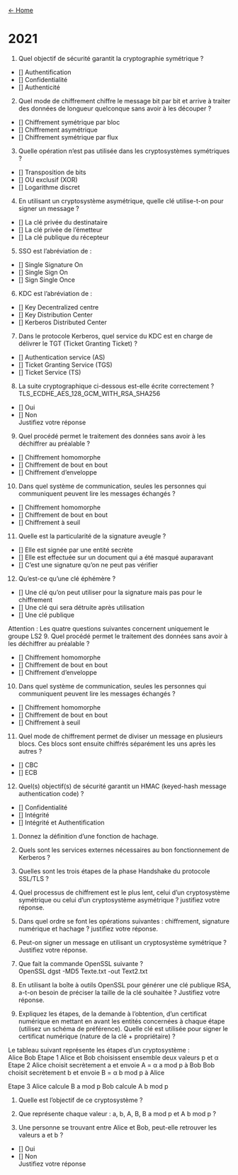 [← Home](../README.md)    

# 2021

1. Quel objectif de sécurité garantit la cryptographie symétrique ?  
- [] Authentification 
- [] Confidentialité 
- [] Authenticité 
 
2. Quel mode de chiffrement chiffre le message bit par bit et arrive à traiter des données de longueur quelconque 
sans avoir à les découper ?   
- [] Chiffrement symétrique par bloc 
- [] Chiffrement asymétrique 
- [] Chiffrement symétrique par flux 
 
3. Quelle opération n’est pas utilisée dans les cryptosystèmes symétriques ?  
- [] Transposition de bits 
- [] OU exclusif (XOR)  
- [] Logarithme discret 
 
4. En utilisant un cryptosystème asymétrique, quelle clé utilise-t-on pour signer un message ?  
- [] La clé privée du destinataire   
- [] La clé privée de l’émetteur  
- [] La clé publique du récepteur  
 
5. SSO est l’abréviation de : 
- [] Single Signature On  
- [] Single Sign On 
- [] Sign Single Once  
 
6. KDC est l’abréviation de : 
- [] Key Decentralized centre  
- [] Key Distribution Center 
- [] Kerberos Distributed Center   
 
7. Dans le protocole Kerberos, quel service du KDC est en charge de délivrer le TGT (Ticket Granting Ticket) ?    
- [] Authentication service (AS) 
- [] Ticket Granting Service (TGS) 
- [] Ticket Service (TS) 
 
8. La suite cryptographique ci-dessous est-elle écrite correctement ? 
TLS_ECDHE_AES_128_GCM_WITH_RSA_SHA256 
- [] Oui 
- [] Non  
Justifiez votre réponse   
 
9. Quel procédé permet le traitement des données sans avoir à les déchiffrer au préalable ?  
- [] Chiffrement homomorphe  
- [] Chiffrement de bout en bout  
- [] Chiffrement d’enveloppe 
 
10. Dans quel système de communication, seules les personnes qui communiquent peuvent lire les messages 
échangés ?  
- [] Chiffrement homomorphe  
- [] Chiffrement de bout en bout 
- [] Chiffrement à seuil  
 
11. Quelle est la particularité de la signature aveugle ?   
- [] Elle est signée par une entité secrète 
- [] Elle est effectuée sur un document qui a été masqué auparavant 
- [] C’est une signature qu’on ne peut pas vérifier  
 
12. Qu’est-ce qu’une clé éphémère ?    
- [] Une clé qu’on peut utiliser pour la signature mais pas pour le chiffrement 
- [] Une clé qui sera détruite après utilisation 
- [] Une clé publique  
 
Attention : Les quatre questions suivantes concernent uniquement le groupe LS2 
9. Quel procédé permet le traitement des données sans avoir à les déchiffrer au préalable ?  
- [] Chiffrement homomorphe  
- [] Chiffrement de bout en bout  
- [] Chiffrement d’enveloppe 
 
10. Dans quel système de communication, seules les personnes qui communiquent peuvent lire les messages 
échangés ?  
- [] Chiffrement homomorphe  
- [] Chiffrement de bout en bout 
- [] Chiffrement à seuil  
 
11. Quel  mode  de  chiffrement  permet  de  diviser  un  message  en  plusieurs  blocs.  Ces  blocs  sont  ensuite 
chiffrés séparément les uns après les autres ? 
- [] CBC 
- [] ECB 
 
12. Quel(s) objectif(s) de sécurité garantit un HMAC (keyed-hash message authentication code) ?  
- [] Confidentialité  
- [] Intégrité  
- [] Intégrité et Authentification  
 
1. Donnez la définition d’une fonction de hachage.
 
2. Quels sont les services externes nécessaires au bon fonctionnement de Kerberos ? 
3. Quelles sont les trois étapes de la phase Handshake du protocole SSL/TLS ? 
 
 
 
 
 
 
 
4. Quel processus de chiffrement est le plus lent,  celui  d’un  cryptosystème  symétrique  ou  celui  d’un 
cryptosystème asymétrique ? justifiez votre réponse.
 
 
5. Dans  quel  ordre  se  font  les  opérations  suivantes :  chiffrement,  signature  numérique  et  hachage ?  justifiez 
votre réponse.  
 
 
 
 
6. Peut-on signer un message en utilisant un cryptosystème symétrique ? Justifiez votre réponse.
 
 
7. Que fait la commande OpenSSL suivante ?   
OpenSSL dgst -MD5 Texte.txt  -out Text2.txt
 
 
 
8. En utilisant la boîte à outils OpenSSL pour générer une clé publique RSA, a-t-on besoin de préciser la taille de 
la clé souhaitée ? Justifiez votre réponse. 
 
 
 
9. Expliquez les étapes, de la demande à l’obtention, d’un certificat numérique en mettant en avant les entités 
concernées à chaque étape (utilisez un schéma de préférence). Quelle clé est utilisée pour signer le certificat 
numérique (nature de la clé + propriétaire) ? 




 
 
 
 
Le tableau suivant représente les étapes d’un cryptosystème :   
 Alice Bob 
Etape 1 Alice et Bob choisissent ensemble deux valeurs p et α  
Etape  2 Alice choisit secrètement a et envoie A = α a mod p 
à Bob 
Bob choisit secrètement b et envoie B = α b mod p 
à Alice 
 
Etape 3 Alice calcule B a mod p Bob calcule A b mod p 
 
1. Quelle est l’objectif de ce cryptosystème ? 
 
 
 
 
2. Que représente chaque valeur : a, b, A, B, B a mod p et A b mod p ?  

 
 
 
 
 
 
 
 
3. Une personne se trouvant entre Alice et Bob, peut-elle retrouver les valeurs a et b ?   
- [] Oui               
- [] Non  
Justifiez votre réponse 




 
 
  